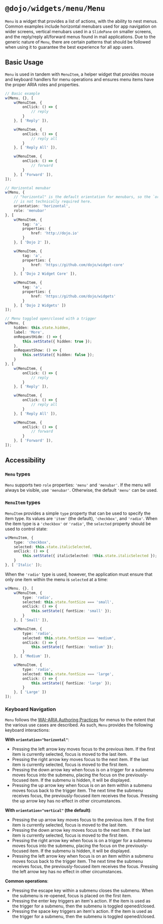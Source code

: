 # `@dojo/widgets/menu/Menu`

`Menu` is a widget that provides a list of actions, with the ability to nest menus. Common examples include horizontal menubars used for app navigation on wider screens, vertical menubars used in a `SlidePane` on smaller screens, and the reply/reply all/forward menus found in mail applications. Due to the generic nature of `Menu`, there are certain patterns that should be followed when using it to guarantee the best experience for all app users.

## Basic Usage

`Menu` is used in tandem with `MenuItem`, a helper widget that provides mouse and keyboard handlers for menu operations and ensures menu items have the proper ARIA roles and properties.

```typescript
// Basic example
w(Menu, {}, [
	w(MenuItem, {
		onClick: () => {
			// reply
		}
	}, [ 'Reply' ]),

	w(MenuItem, {
		onClick: () => {
			// reply all
		}
	}, [ 'Reply All' ]),

	w(MenuItem, {
		onClick: () => {
			// forward
		}
	}, [ 'Forward' ]),
]);
```

```typescript
// Horizontal menubar
w(Menu, {
	// "horizontal" is the default orientation for menubars, so the `orientation` property
	// is not technically required here.
	orientation: 'horizontal',
	role: 'menubar'
}, [
	w(MenuItem, {
		tag: 'a',
		properties: {
			href: 'http://dojo.io'
		}
	}, [ 'Dojo 2' ]),

	w(MenuItem, {
		tag: 'a',
		properties: {
			href: 'https://github.com/dojo/widget-core'
		}
	}, [ 'Dojo 2 Widget Core' ]),

	w(MenuItem, {
		tag: 'a',
		properties: {
			href: 'https://github.com/dojo/widgets'
		}
	}, [ 'Dojo 2 Widgets' ])
]);
```

```typescript
// Menu toggled open/closed with a trigger
w(Menu, {
	hidden: this.state.hidden,
	label: 'More',
	onRequestHide: () => {
		this.setState({ hidden: true });
	},
	onRequestShow: () => {
		this.setState({ hidden: false });
	}
}, [
	w(MenuItem, {
		onClick: () => {
			// reply
		}
	}, [ 'Reply' ]),

	w(MenuItem, {
		onClick: () => {
			// reply all
		}
	}, [ 'Reply All' ]),

	w(MenuItem, {
		onClick: () => {
			// forward
		}
	}, [ 'Forward' ]),
]);
```

## Accessibility

### `Menu` types

`Menu` supports two `role` properties: `'menu'` and `'menubar'`. If the menu will always be visible, use `'menubar'`. Otherwise, the default `'menu'` can be used.

### `MenuItem` types

`MenuItem` provides a simple `type` property that can be used to specify the item type. Its values are `'item'` (the default), `'checkbox'`, and `'radio'`. When the item type is a `'checkbox'` or `'radio'`, the `selected` property should be used to control state:

```typescript
w(MenuItem, {
	type: 'checkbox',
	selected: this.state.italicSelected,
	onClick: () => {
		this.setState({ italicSelected: !this.state.italicSelected });
	}
}, [ 'Italic' ]);
```

When the `'radio'` type is used, however, the application must ensure that only one item within the menu is `selected` at a time:

```typescript
w(Menu, {}, [
	w(MenuItem, {
		type: 'radio',
		selected: this.state.fontSize === 'small',
		onClick: () => {
			this.setState({ fontSize: 'small' });
		}
	}, [ 'Small' ]),

	w(MenuItem, {
		type: 'radio',
		selected: this.state.fontSize === 'medium',
		onClick: () => {
			this.setState({ fontSize: 'medium' });
		}
	}, [ 'Medium' ]),

	w(MenuItem, {
		type: 'radio',
		selected: this.state.fontSize === 'large',
		onClick: () => {
			this.setState({ fontSize: 'large' });
		}
	}, [ 'Large' ])
]);
```

### Keyboard Navigation

`Menu` follows the [WAI-ARIA Authoring Practices](https://www.w3.org/TR/wai-aria-practices-1.1/#menu) for menus to the extent that the various use cases are described. As such, `Menu` provides the following keyboard interactions:

**With `orientation="horizontal"`**:
- Pressing the left arrow key moves focus to the previous item. If the first item is currently selected, focus is moved to the last item.
- Pressing the right arrow key moves focus to the next item. If the last item is currently selected, focus is moved to the first item.
- Pressing the down arrow key when focus is on a trigger for a submenu moves focus into the submenu, placing the focus on the previously-focused item. If the submenu is hidden, it will be displayed.
- Pressing the up arrow key when focus is on an item within a submenu moves focus back to the trigger item. The next time the submenu receives focus, the previously-focused item receives the focus. Pressing the up arrow key has no effect in other circumstances.

**With `orientation="vertical"` (the default)**:
- Pressing the up arrow key moves focus to the previous item. If the first item is currently selected, focus is moved to the last item.
- Pressing the down arrow key moves focus to the next item. If the last item is currently selected, focus is moved to the first item.
- Pressing the right arrow key when focus is on a trigger for a submenu moves focus into the submenu, placing the focus on the previously-focused item. If the submenu is hidden, it will be displayed.
- Pressing the left arrow key when focus is on an item within a submenu moves focus back to the trigger item. The next time the submenu receives focus, the previously-focused item receives the focus. Pressing the left arrow key has no effect in other circumstances.

**Common operations**:
- Pressing the escape key within a submenu closes the submenu. When the submenu is re-opened, focus is placed on the first item.
- Pressing the enter key triggers an item's action. If the item is used as the trigger for a submenu, then the submenu is toggled opened/closed.
- Pressing the space key triggers an item's action. If the item is used as the trigger for a submenu, then the submenu is toggled opened/closed.
